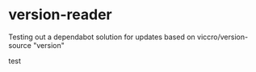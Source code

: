 # version-reader
Testing out a dependabot solution for updates based on viccro/version-source "version"

test
